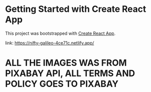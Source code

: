 # Getting Started with Create React App

This project was bootstrapped with [Create React App](https://github.com/facebook/create-react-app).

link: https://nifty-galileo-4ce71c.netlify.app/

# ALL THE IMAGES WAS FROM PIXABAY API, ALL TERMS AND POLICY GOES TO PIXABAY
